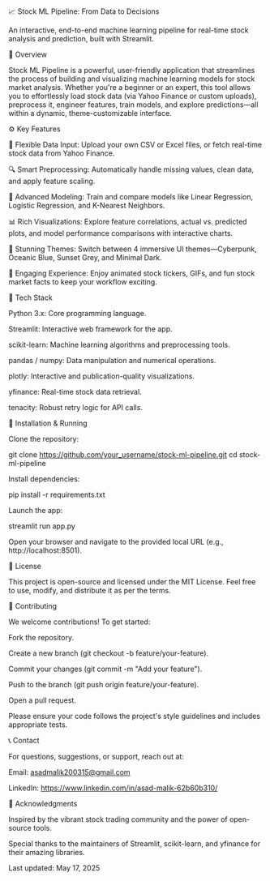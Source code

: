📈 Stock ML Pipeline: From Data to Decisions

An interactive, end-to-end machine learning pipeline for real-time stock analysis and prediction, built with Streamlit.



🚀 Overview

Stock ML Pipeline is a powerful, user-friendly application that streamlines the process of building and visualizing machine learning models for stock market analysis. Whether you're a beginner or an expert, this tool allows you to effortlessly load stock data (via Yahoo Finance or custom uploads), preprocess it, engineer features, train models, and explore predictions—all within a dynamic, theme-customizable interface.



⚙️ Key Features





📁 Flexible Data Input: Upload your own CSV or Excel files, or fetch real-time stock data from Yahoo Finance.



🔍 Smart Preprocessing: Automatically handle missing values, clean data, and apply feature scaling.



🧠 Advanced Modeling: Train and compare models like Linear Regression, Logistic Regression, and K-Nearest Neighbors.



📊 Rich Visualizations: Explore feature correlations, actual vs. predicted plots, and model performance comparisons with interactive charts.



🎨 Stunning Themes: Switch between 4 immersive UI themes—Cyberpunk, Oceanic Blue, Sunset Grey, and Minimal Dark.



🏁 Engaging Experience: Enjoy animated stock tickers, GIFs, and fun stock market facts to keep your workflow exciting.



📂 Tech Stack





Python 3.x: Core programming language.



Streamlit: Interactive web framework for the app.



scikit-learn: Machine learning algorithms and preprocessing tools.



pandas / numpy: Data manipulation and numerical operations.



plotly: Interactive and publication-quality visualizations.



yfinance: Real-time stock data retrieval.



tenacity: Robust retry logic for API calls.



🔧 Installation & Running





Clone the repository:

git clone https://github.com/your_username/stock-ml-pipeline.git
cd stock-ml-pipeline



Install dependencies:

pip install -r requirements.txt



Launch the app:

streamlit run app.py



Open your browser and navigate to the provided local URL (e.g., http://localhost:8501).



📜 License

This project is open-source and licensed under the MIT License. Feel free to use, modify, and distribute it as per the terms.



🤝 Contributing

We welcome contributions! To get started:





Fork the repository.



Create a new branch (git checkout -b feature/your-feature).



Commit your changes (git commit -m "Add your feature").



Push to the branch (git push origin feature/your-feature).



Open a pull request.

Please ensure your code follows the project's style guidelines and includes appropriate tests.



📞 Contact

For questions, suggestions, or support, reach out at:





Email: asadmalik200315@gmail.com



LinkedIn: https://www.linkedin.com/in/asad-malik-62b60b310/




🌟 Acknowledgments





Inspired by the vibrant stock trading community and the power of open-source tools.



Special thanks to the maintainers of Streamlit, scikit-learn, and yfinance for their amazing libraries.





Last updated: May 17, 2025

